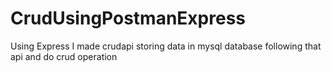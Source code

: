 # CrudUsingPostmanExpress


Using Express I made crudapi storing data in mysql database  following that api and do crud operation
